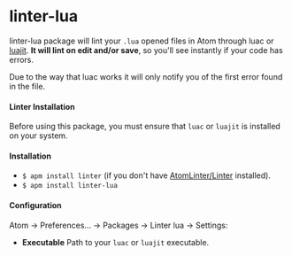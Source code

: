 linter-lua
===========

linter-lua package will lint your `.lua` opened files in Atom through luac or [luajit](http://luajit.org/running.html).  **It will lint on edit and/or save**, so you'll see instantly if your code has errors.

Due to the way that luac works it will only notify you of the first error found in the file.

#### Linter Installation
Before using this package, you must ensure that `luac` or `luajit` is installed on your system.

#### Installation

* `$ apm install linter` (if you don't have [AtomLinter/Linter](https://github.com/AtomLinter/Linter) installed).
* `$ apm install linter-lua`

#### Configuration

Atom -> Preferences... -> Packages -> Linter lua -> Settings:

* **Executable** Path to your `luac` or `luajit` executable.
